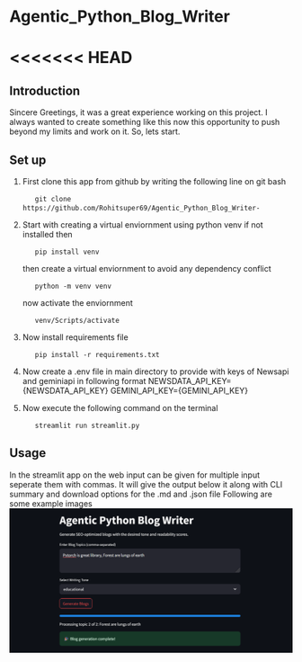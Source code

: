 # Agentic_Python_Blog_Writer
<<<<<<< HEAD
=======

## Introduction

Sincere Greetings, it was a great experience working on this project. I always wanted to create something like this now this opportunity to push beyond my limits and work on it. So, lets start.

## Set up

1. First clone this app from github by writing the following line on git bash

   ```
      git clone https://github.com/Rohitsuper69/Agentic_Python_Blog_Writer-
   ```
2. Start with creating a virtual enviornment using python venv if not installed then
   ```
      pip install venv
   ```
   then create a virtual enviornment to avoid any dependency conflict
   ```
      python -m venv venv
   ```
   now activate the enviornment
   ```
      venv/Scripts/activate
   ```
3. Now install requirements file
   ```
      pip install -r requirements.txt
   ```
4. Now create a .env file in main directory to provide with keys of Newsapi and geminiapi in following format
   NEWSDATA_API_KEY={NEWSDATA_API_KEY}
   GEMINI_API_KEY={GEMINI_API_KEY}
5. Now execute the following command on the terminal
   ```
      streamlit run streamlit.py
   ```
   
## Usage
In the streamlit app on the web input can be given for multiple input seperate them with commas. It will give the output below it along with CLI summary and download options for the .md and .json file
Following are some example images
![1](examples/ss1.png)
